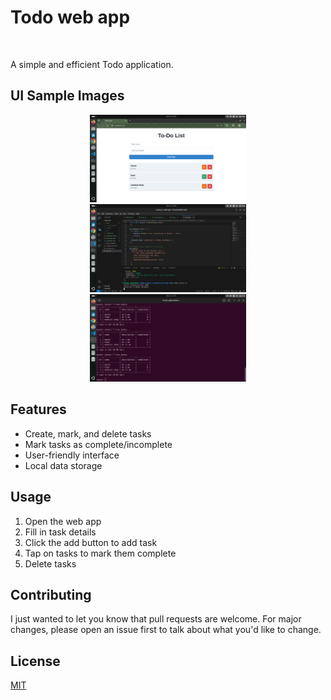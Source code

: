 <h1>Todo web app</h1><br>

A simple and efficient Todo application.

## UI Sample Images

<div align="center">
    <img src="/img/ui.png" alt="Home Screen" width="250"/> <br>
    <img src="/img/code.png" alt="code smaple" width="250"/> <br>
    <img src="/img/db.png" alt="database" width="250"/> <br>
</div>

## Features

- Create, mark, and delete tasks
- Mark tasks as complete/incomplete
- User-friendly interface
- Local data storage


## Usage

1. Open the web app
2. Fill in task details
3. Click the add button to add task
4. Tap on tasks to mark them complete
5. Delete tasks


## Contributing

I just wanted to let you know that pull requests are welcome. For major changes, please open an issue first to talk about what you'd like to change.

## License

[MIT](https://choosealicense.com/licenses/mit/)
